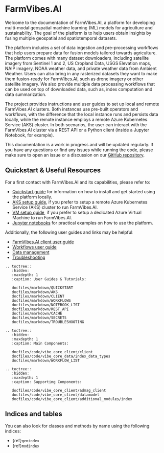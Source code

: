 # FarmVibes.AI

Welcome to the documentation of FarmVibes.AI, a platform for developing multi-modal geospatial machine learning (ML) models for agriculture and sustainability. The goal of the platform is to help users obtain insights by fusing multiple geospatial and spatiotemporal datasets.

The platform includes a set of data ingestion and pre-processing workflows that help users prepare data for fusion models tailored towards agriculture. The platform comes with many dataset downloaders, including satellite imagery from Sentinel 1 and 2, US Cropland Data, USGS Elevation maps, NAIP imagery, NOAA weather data, and private weather data from Ambient Weather. Users can also bring in any rasterized datasets they want to make them fusion-ready for FarmVibes.AI, such as drone imagery or other satellite imagery. We also provide multiple data processing workflows that can be used on top of downloaded data, such as, index computation and data summarization.

The project provides instructions and user guides to set up local and remote FarmVibes.AI clusters. Both instances use pre-built operators and workflows, with the difference that the local instance runs and persists data locally, while the remote instance employs a remote Azure Kubernetes Service (AKS) cluster. In both scenarios, the user can interact with the FarmVibes.AI cluster via a REST API or a Python client (inside a Jupyter Notebook, for example).

This documentation is a work in progress and will be updated regularly. If you have any questions or find any issues while running the code, please make sure to open an issue or a discussion on our [GitHub repository](https://github.com/microsoft/farmvibes-ai).

## Quickstart & Useful Resources

For a first contact with FarmVibes.AI and its capabilities, please refer to:

- [Quickstart guide](./docfiles/markdown/QUICKSTART.md) for information on how to install and get started using the platform locally.
- [AKS setup guide](./docfiles/markdown/AKS.md), if you prefer to setup a remote Azure Kubernetes Service (AKS) cluster to run FarmVibes.AI.
- [VM setup guide](./docfiles/markdown/VM-SETUP.md), if you prefer to setup a dedicated Azure Virtual Machine to run FarmVibes.AI.
- [Jupyter notebooks](./docfiles/markdown/NOTEBOOK_LIST.md) for practical examples on how to use the platform.

Additionally, the following user guides and links may be helpful:

- [FarmVibes.AI client user guide](./docfiles/markdown/CLIENT.md)
- [Workflows user guide](./docfiles/markdown/WORKFLOWS.md)
- [Data management](./docfiles/markdown/CACHE.md)
- [Troubleshooting](./docfiles/markdown/TROUBLESHOOTING.md)

```{eval-rst}
.. toctree::
   :hidden:
   :maxdepth: 1
   :caption: User Guides & Tutorials:

   docfiles/markdown/QUICKSTART
   docfiles/markdown/AKS
   docfiles/markdown/CLIENT
   docfiles/markdown/WORKFLOWS
   docfiles/markdown/NOTEBOOK_LIST
   docfiles/markdown/REST_API
   docfiles/markdown/CACHE
   docfiles/markdown/SECRETS
   docfiles/markdown/TROUBLESHOOTING
```

```{eval-rst}
.. toctree::
   :hidden:
   :maxdepth: 1
   :caption: Main Components:

   docfiles/code/vibe_core_client/client
   docfiles/code/vibe_core_data/index_data_types
   docfiles/markdown/WORKFLOW_LIST
```

```{eval-rst}
.. toctree::
   :hidden:
   :maxdepth: 1
   :caption: Supporting Components:

   docfiles/code/vibe_core_client/admag_client
   docfiles/code/vibe_core_client/datamodel
   docfiles/code/vibe_core_client/additional_modules/index
```

## Indices and tables

You can also look for classes and methods by name using the following indices:

- {ref}`genindex`
- {ref}`modindex`
